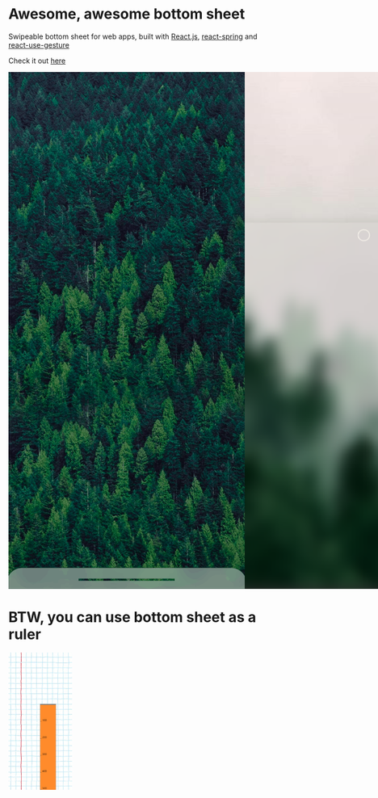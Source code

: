 # Awesome, awesome bottom sheet

Swipeable bottom sheet for web apps, built with [React.js](https://reactjs.org/), [react-spring](https://www.react-spring.io/) and [react-use-gesture](https://use-gesture.netlify.app/docs/state/)

Check it out [here](http://axmz.github.io/react-bottom-sheet-awesome)  

<div style="display: flex">
    <img src="./src/assets/bottom-sheet-light.gif" />
    <img src="./src/assets/bottom-sheet-light.png" />
    <img src="./src/assets/bottom-sheet-dark.gif"  />
    <img src="./src/assets/bottom-sheet-social.png"/>
</div>

# BTW, you can use bottom sheet as a ruler

<img src="./src/assets/bottom-sheet-ruler.png"  width=25%/>